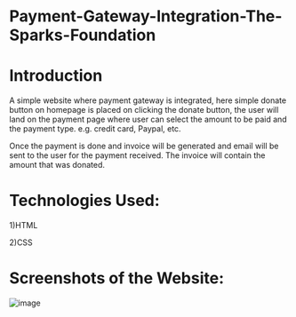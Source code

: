 # Payment-Gateway-Integration-The-Sparks-Foundation
# Introduction

A simple website where payment gateway is integrated, here simple donate button on homepage is placed on clicking the donate button, the user will land on the payment page where user can select the amount to be paid and the payment type. e.g. credit card, Paypal, etc.

Once the payment is done and invoice will be generated and email will be sent to the user for the payment received. The invoice will contain the amount that was donated.
# Technologies Used:
 1)HTML
 
 2)CSS
# Screenshots of the Website:
![image](https://user-images.githubusercontent.com/93476373/226622631-f2a22b47-6390-47a8-bb03-16ca78416713.png)

